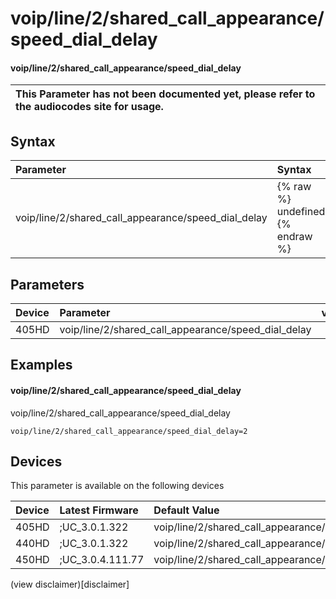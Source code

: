 ﻿---
description: voip/line/2/shared_call_appearance/speed_dial_delay
search:
    keywords: ['voip','line','2','shared_call_appearance','speed_dial_delay']
---

# voip/line/2/shared_call_appearance/speed_dial_delay

#### voip/line/2/shared_call_appearance/speed_dial_delay


| This Parameter has not been documented yet, please refer to the audiocodes site for usage.  |
| :--- |

## Syntax
| Parameter | Syntax |
| :--- | :--- |
|voip/line/2/shared_call_appearance/speed_dial_delay | {% raw %} undefined {% endraw %} |

## Parameters
|Device|Parameter|value|Description|
|:---|:---|:---|:---|
| 405HD | voip/line/2/shared_call_appearance/speed_dial_delay |  |  |

## Examples
#### voip/line/2/shared_call_appearance/speed_dial_delay

voip/line/2/shared_call_appearance/speed_dial_delay

```
voip/line/2/shared_call_appearance/speed_dial_delay=2
```

## Devices
This parameter is available on the following devices

| Device | Latest Firmware | Default Value |
|:---|:---|:---|
| 405HD | ;UC_3.0.1.322 | voip/line/2/shared_call_appearance/speed_dial_delay=2 
| 440HD | ;UC_3.0.1.322 | voip/line/2/shared_call_appearance/speed_dial_delay=2 
| 450HD | ;UC_3.0.4.111.77 | voip/line/2/shared_call_appearance/speed_dial_delay=2 

(view disclaimer)[disclaimer]
